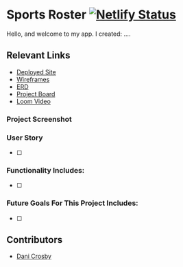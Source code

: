 # Sports Roster [![Netlify Status](https://api.netlify.com/api/v1/badges/571fd96d-1a21-46f3-b21f-d97e7eb25d54/deploy-status)](https://app.netlify.com/sites/dc-tamagotchi/deploys)

Hello, and welcome to my app. I created: ....

## Relevant Links
- [Deployed Site]()
- [Wireframes]()
- [ERD]()
- [Project Board]()
- [Loom Video](https://www.loom.com/share/4ad3b1c567bf4c0f949e884b99c213d2)

### Project Screenshot


### User Story

- [ ]

### Functionality Includes: 
- [ ]


### Future Goals For This Project Includes: 

- [ ]


## Contributors
- [Dani Crosby](https://github.com/danicrosby)
